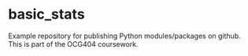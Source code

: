 # basic_stats
Example repository for publishing Python modules/packages on github. This is part of the OCG404 coursework. 
